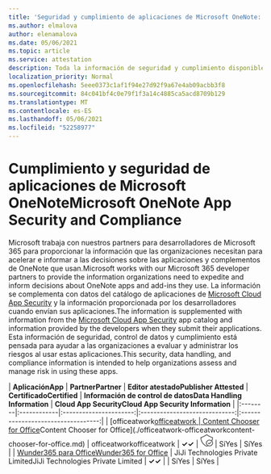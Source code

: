 ```yaml
---
title: 'Seguridad y cumplimiento de aplicaciones de Microsoft OneNote: todas las aplicaciones'
ms.author: elmalova
author: elenamalova
ms.date: 05/06/2021
ms.topic: article
ms.service: attestation
description: Toda la información de seguridad y cumplimiento disponible para todas las aplicaciones de Microsoft OneNote.
localization_priority: Normal
ms.openlocfilehash: 5eee0373c1af1f94e27d92f9a67e4ab09acbb3f8
ms.sourcegitcommit: 84c041bf4c0e79f1f3a14c4885ca5acd8709b129
ms.translationtype: MT
ms.contentlocale: es-ES
ms.lasthandoff: 05/06/2021
ms.locfileid: "52258977"
---
```

# <a name="microsoft-onenote-app-security-and-compliance"></a><span data-ttu-id="ab75a-103">Cumplimiento y seguridad de aplicaciones de Microsoft OneNote</span><span class="sxs-lookup"><span data-stu-id="ab75a-103">Microsoft OneNote App Security and Compliance</span></span>

<span data-ttu-id="ab75a-104">Microsoft trabaja con nuestros partners para desarrolladores de Microsoft 365 para proporcionar la información que las organizaciones necesitan para acelerar e informar a las decisiones sobre las aplicaciones y complementos de OneNote que usan.</span><span class="sxs-lookup"><span data-stu-id="ab75a-104">Microsoft works with our Microsoft 365 developer partners to provide the information organizations need to expedite and inform decisions about OneNote apps and add-ins they use.</span></span> <span data-ttu-id="ab75a-105">La información se complementa con datos del catálogo de aplicaciones de [Microsoft Cloud App Security](https://www.microsoft.com/en-us/enterprise-mobility-security/cloud-app-security) y la información proporcionada por los desarrolladores cuando envían sus aplicaciones.</span><span class="sxs-lookup"><span data-stu-id="ab75a-105">The information is supplemented with information from the [Microsoft Cloud App Security](https://www.microsoft.com/en-us/enterprise-mobility-security/cloud-app-security) app catalog and information provided by the developers when they submit their applications.</span></span> <span data-ttu-id="ab75a-106">Esta información de seguridad, control de datos y cumplimiento está pensada para ayudar a las organizaciones a evaluar y administrar los riesgos al usar estas aplicaciones.</span><span class="sxs-lookup"><span data-stu-id="ab75a-106">This security, data handling, and compliance information is intended to help organizations assess and manage risk in using these apps.</span></span>

| <span data-ttu-id="ab75a-107">**Aplicación**</span><span class="sxs-lookup"><span data-stu-id="ab75a-107">**App**</span></span> | <span data-ttu-id="ab75a-108">**Partner**</span><span class="sxs-lookup"><span data-stu-id="ab75a-108">**Partner**</span></span> | <span data-ttu-id="ab75a-109">**Editor atestado**</span><span class="sxs-lookup"><span data-stu-id="ab75a-109">**Publisher Attested**</span></span> | <span data-ttu-id="ab75a-110">**Certificado**</span><span class="sxs-lookup"><span data-stu-id="ab75a-110">**Certified**</span></span> | <span data-ttu-id="ab75a-111">**Información de control de datos**</span><span class="sxs-lookup"><span data-stu-id="ab75a-111">**Data Handling Information**</span></span> | <span data-ttu-id="ab75a-112">**Cloud App Security**</span><span class="sxs-lookup"><span data-stu-id="ab75a-112">**Cloud App Security Information**</span></span> |
|:--------|:------------|:----------------------:|:-----------------------------:|:----------------------------------:|
| <span data-ttu-id="ab75a-113">[officeatwork</span><span class="sxs-lookup"><span data-stu-id="ab75a-113">[officeatwork</span></span> | <span data-ttu-id="ab75a-114">Content Chooser for Office](./officeatwork-officeatworkcontent-chooser-for-office.md)</span><span class="sxs-lookup"><span data-stu-id="ab75a-114">Content Chooser for Office](./officeatwork-officeatworkcontent-chooser-for-office.md)</span></span> | <span data-ttu-id="ab75a-115">officeatwork</span><span class="sxs-lookup"><span data-stu-id="ab75a-115">officeatwork</span></span> | <span data-ttu-id="ab75a-116">**✓**</span><span class="sxs-lookup"><span data-stu-id="ab75a-116">**✓**</span></span> | <img alt="Certified application badge" src="../media/certified-badge.png" height="25" width="25" /> | <span data-ttu-id="ab75a-117">Sí</span><span class="sxs-lookup"><span data-stu-id="ab75a-117">Yes</span></span> | <span data-ttu-id="ab75a-118">Sí</span><span class="sxs-lookup"><span data-stu-id="ab75a-118">Yes</span></span> |
| [<span data-ttu-id="ab75a-119">Wunder365 para Office</span><span class="sxs-lookup"><span data-stu-id="ab75a-119">Wunder365 for Office</span></span>](./jiji-technologies-private-limited-wunder365-for-office.md) | <span data-ttu-id="ab75a-120">JiJi Technologies Private Limited</span><span class="sxs-lookup"><span data-stu-id="ab75a-120">JiJi Technologies Private Limited</span></span> | <span data-ttu-id="ab75a-121">**✓**</span><span class="sxs-lookup"><span data-stu-id="ab75a-121">**✓**</span></span> |  | <span data-ttu-id="ab75a-122">Sí</span><span class="sxs-lookup"><span data-stu-id="ab75a-122">Yes</span></span> | <span data-ttu-id="ab75a-123">Sí</span><span class="sxs-lookup"><span data-stu-id="ab75a-123">Yes</span></span> |
